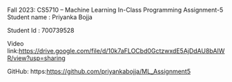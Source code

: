 Fall 2023: CS5710 – Machine Learning
                                 In-Class Programming Assignment-5
Student name : Priyanka Bojja

Student Id : 700739528

Video link:https://drive.google.com/file/d/10k7aFLOCbd0GctzwxdE5AjDdAU8bAIWR/view?usp=sharing

GitHub: https:https://github.com/priyankabojja/ML_Assignment5
